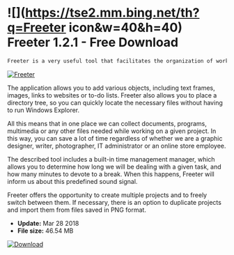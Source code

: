 # ![](https://tse2.mm.bing.net/th?q=Freeter icon&w=40&h=40) Freeter 1.2.1 - Free Download

```sh
Freeter is a very useful tool that facilitates the organization of work in both smaller and larger companies. The program will also find its applications among freelancers.
```
[![Freeter](https://gallery.dpcdn.pl/imgc/Tools/81480/g_-_420x350_1.5_-_x50c9d287-3717-4fbe-ab85-9bd277134c43.jpg)](https://softexe.net/win/business/other/freeter:pRdfR.html)

The application allows you to add various objects, including text frames, images, links to websites or to-do lists. Freeter also allows you to place a directory tree, so you can quickly locate the necessary files without having to run Windows Explorer.
 
 All this means that in one place we can collect documents, programs, multimedia or any other files needed while working on a given project. In this way, you can save a lot of time regardless of whether we are a graphic designer, writer, photographer, IT administrator or an online store employee.
 
 The described tool includes a built-in time management manager, which allows you to determine how long we will be dealing with a given task, and how many minutes to devote to a break. When this happens, Freeter will inform us about this predefined sound signal.
 
 Freeter offers the opportunity to create multiple projects and to freely switch between them. If necessary, there is an option to duplicate projects and import them from files saved in PNG format.


- **Update:** Mar 28 2018
- **File size:** 46.54 MB

[![Download](https://cdn.softexe.net/static/img/download.png)](https://softexe.net/win/business/other/freeter:pRdfR.html)

